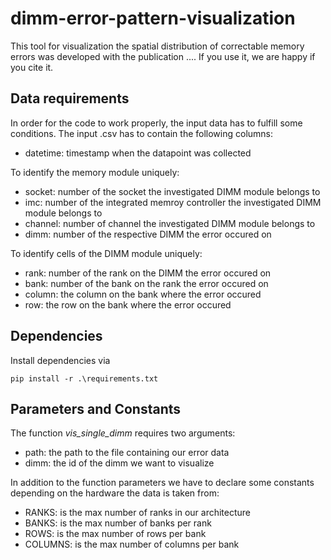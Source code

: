 # dimm-error-pattern-visualization

This tool for visualization the spatial distribution of correctable memory errors was developed with the publication .... If you use it, we are happy if you cite it.

## Data requirements
In order for the code to work properly, the input data has to fulfill some conditions. 
The input .csv has to contain the following columns:

- datetime: timestamp when the datapoint was collected

To identify the memory module uniquely:
- socket: number of the socket the investigated DIMM module belongs to
- imc: number of the integrated memroy controller the investigated DIMM module belongs to
- channel: number of channel the investigated DIMM module belongs to
- dimm: number of the respective DIMM the error occured on

To identify cells of the DIMM module uniquely:
- rank: number of the rank on the DIMM the error occured on
- bank: number of the bank on the rank the error occured on
- column: the column on the bank where the error occured
- row: the row on the bank where the error occured



## Dependencies
Install dependencies via 
```
pip install -r .\requirements.txt
```

## Parameters and Constants

The function *vis_single_dimm* requires two arguments:
- path: the path to the file containing our error data
- dimm: the id of the dimm we want to visualize

In addition to the function parameters we have to declare some constants depending on the hardware the data is taken from:
- RANKS: is the max number of ranks in our architecture
- BANKS: is the max number of banks per rank
- ROWS: is the max number of rows per bank
- COLUMNS: is the max number of columns per bank
